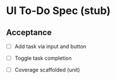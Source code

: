 # UI To-Do Spec (stub)

## Acceptance
- [ ] Add task via input and button
- [ ] Toggle task completion
- [ ] Coverage scaffolded (unit)

